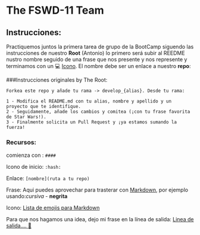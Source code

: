 # The FSWD-11 Team

## Instrucciones:

Practiquemos juntos la primera tarea de grupo de la BootCamp siguendo las instrucciones de nuestro **Root** (Antonio) lo primero será subir al REEDME nustro nombre seguido de una frase que nos presente y nos represente y terminamos con un :computer: [Icono](https://tutorialmarkdown.com/emojis#emojis-de-caras-o-gente). El nombre debe ser un enlace a nuestro **repo**:

###Instrucciones originales by The Root:

```
Forkea este repo y añade tu rama -> develop_{alias}. Desde tu rama:

1 - Modifica el README.md con tu alias, nombre y apellido y un proyecto que te identifique.
2 - Seguidamente, añade los cambios y comitea (¡con tu frase favorita de Star Wars!).
3 - Finalmente solicita un Pull Request y ¡ya estamos sumando la fuerza!
```


### Recursos:
comienza con : `####`

Icono de inicio: `:hash:`

Enlace: `[nombre](ruta a tu repo)`

Frase: Aqui puedes aprovechar para trasterar con [Markdown](https://tutorialmarkdown.com/sintaxis), por ejemplo usando:*cursiva* - **negrita**  

Icono: [Lista de emojis para Markdown](https://tutorialmarkdown.com/emojis#emojis-de-caras-o-gente)

Para que nos hagamos una idea, dejo mi frase en la línea de salida:
[Linea de salida.... :checkered_flag:](./README.md)
